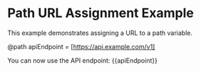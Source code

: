 # Path URL Assignment Example

This example demonstrates assigning a URL to a path variable.

@path apiEndpoint = [https://api.example.com/v1]

You can now use the API endpoint: {{apiEndpoint}}